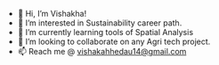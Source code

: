 - 👋 Hi, I’m Vishakha!
- 👀 I’m interested in Sustainability career path.
- 🌱 I’m currently learning tools of Spatial Analysis
- 💞️ I’m looking to collaborate on any Agri tech project.
- 📫 Reach me @ vishakahhedau14@gmail.com

<!---
VishakhaHedau/VishakhaHedau is a ✨ special ✨ repository because its `README.md` (this file) appears on your GitHub profile.
You can click the Preview link to take a look at your changes.
--->
